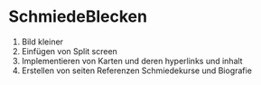 # SchmiedeBlecken


1. Bild kleiner
2. Einfügen von Split screen
3.  Implementieren von Karten und deren hyperlinks und inhalt
4. Erstellen von seiten Referenzen Schmiedekurse und Biografie
